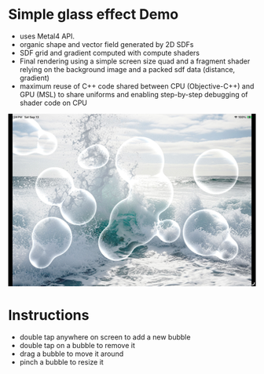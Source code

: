 # Simple glass effect Demo

- uses Metal4 API.
- organic shape and vector field generated by 2D SDFs
- SDF grid and gradient computed with compute shaders
- Final rendering using a simple screen size quad and a fragment shader relying on the background image and a packed sdf data (distance, gradient)
- maximum reuse of C++ code shared between CPU (Objective-C++) and GPU (MSL) to share uniforms and enabling step-by-step debugging of shader code on CPU

![Screenshot](screenshot.jpg)

# Instructions

- double tap anywhere on screen to add a new bubble
- double tap on a bubble to remove it
- drag a bubble to move it around
- pinch a bubble to resize it
